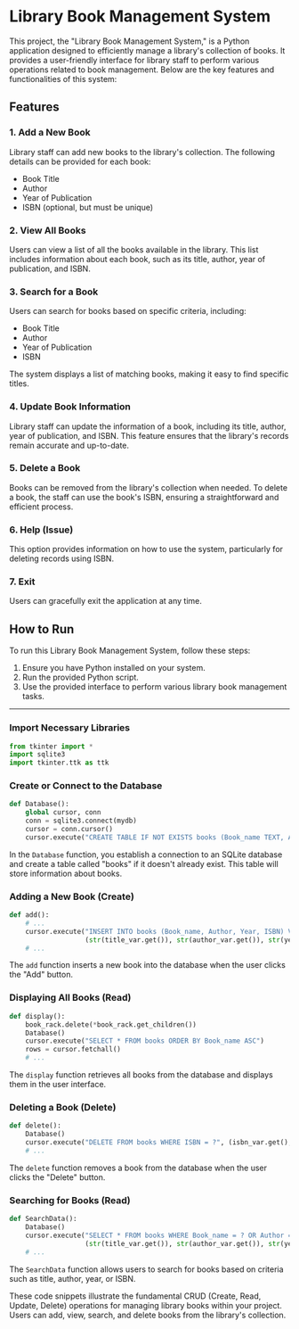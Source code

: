 # Library Book Management System

This project, the "Library Book Management System," is a Python application designed to efficiently manage a library's collection of books. It provides a user-friendly interface for library staff to perform various operations related to book management. Below are the key features and functionalities of this system:

## Features

### 1. Add a New Book

Library staff can add new books to the library's collection. The following details can be provided for each book:
- Book Title
- Author
- Year of Publication
- ISBN (optional, but must be unique)

### 2. View All Books

Users can view a list of all the books available in the library. This list includes information about each book, such as its title, author, year of publication, and ISBN.

### 3. Search for a Book

Users can search for books based on specific criteria, including:
- Book Title
- Author
- Year of Publication
- ISBN

The system displays a list of matching books, making it easy to find specific titles.

### 4. Update Book Information

Library staff can update the information of a book, including its title, author, year of publication, and ISBN. This feature ensures that the library's records remain accurate and up-to-date.

### 5. Delete a Book

Books can be removed from the library's collection when needed. To delete a book, the staff can use the book's ISBN, ensuring a straightforward and efficient process.

### 6. Help (Issue)

This option provides information on how to use the system, particularly for deleting records using ISBN.

### 7. Exit

Users can gracefully exit the application at any time.

## How to Run

To run this Library Book Management System, follow these steps:

1. Ensure you have Python installed on your system.
2. Run the provided Python script.
3. Use the provided interface to perform various library book management tasks.


----------------------------------------------------------------------------------------------------------------


### Import Necessary Libraries
```python
from tkinter import *
import sqlite3
import tkinter.ttk as ttk
```

### Create or Connect to the Database
```python
def Database():
    global cursor, conn
    conn = sqlite3.connect(mydb)
    cursor = conn.cursor()
    cursor.execute("CREATE TABLE IF NOT EXISTS books (Book_name TEXT, Author TEXT, Year INT, ISBN INT PRIMARY KEY) ")
```

In the `Database` function, you establish a connection to an SQLite database and create a table called "books" if it doesn't already exist. This table will store information about books.

### Adding a New Book (Create)
```python
def add(): 
    # ...
    cursor.execute("INSERT INTO books (Book_name, Author, Year, ISBN) VALUES (?,?,?,?)",
                   (str(title_var.get()), str(author_var.get()), str(year_var.get()), str(isbn_var.get())))
    # ...
```

The `add` function inserts a new book into the database when the user clicks the "Add" button.

### Displaying All Books (Read)
```python
def display():
    book_rack.delete(*book_rack.get_children())
    Database()
    cursor.execute("SELECT * FROM books ORDER BY Book_name ASC")
    rows = cursor.fetchall()
    # ...
```

The `display` function retrieves all books from the database and displays them in the user interface.

### Deleting a Book (Delete)
```python
def delete():
    Database()
    cursor.execute("DELETE FROM books WHERE ISBN = ?", (isbn_var.get(),))
    # ...
```

The `delete` function removes a book from the database when the user clicks the "Delete" button.

### Searching for Books (Read)
```python
def SearchData():
    Database()
    cursor.execute("SELECT * FROM books WHERE Book_name = ? OR Author = ? OR Year = ? OR ISBN = ?",
                   (str(title_var.get()), str(author_var.get()), str(year_var.get()), str(isbn_var.get())))
    # ...
```

The `SearchData` function allows users to search for books based on criteria such as title, author, year, or ISBN.

These code snippets illustrate the fundamental CRUD (Create, Read, Update, Delete) operations for managing library books within your project. Users can add, view, search, and delete books from the library's collection.
